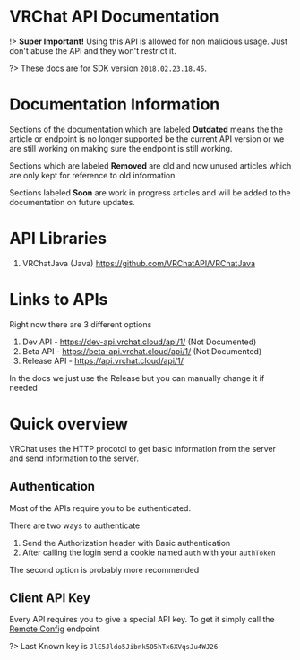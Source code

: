# VRChat API Documentation

!> **Super Important!** Using this API is allowed for non malicious usage. Just don't abuse the API and they won't restrict it.

?> These docs are for SDK version `2018.02.23.18.45`.

# Documentation Information
Sections of the documentation which are labeled **Outdated** means the the article or endpoint is no longer supported be the current API version or we are still working on making sure the endpoint is still working.

Sections which are labeled **Removed** are old and now unused articles which are only kept for reference to old information.

Sections labeled **Soon** are work in progress articles and will be added to the documentation on future updates.

# API Libraries

1. VRChatJava (Java) https://github.com/VRChatAPI/VRChatJava

# Links to APIs

Right now there are 3 different options

1. Dev API - https://dev-api.vrchat.cloud/api/1/ (Not Documented)
2. Beta API - https://beta-api.vrchat.cloud/api/1/ (Not Documented)
3. Release API - https://api.vrchat.cloud/api/1/

In the docs we just use the Release but you can manually change it if needed

# Quick overview

VRChat uses the HTTP procotol to get basic information from the server and send information to the server.

## Authentication

Most of the APIs require you to be authenticated.

There are two ways to authenticate

1. Send the  Authorization header with Basic authentication
2. After calling the login send a cookie named `auth` with your `authToken`

The second option is probably more recommended

## Client API Key

Every API requires you to give a special API key. To get it simply call the [Remote Config](RemoteConfig.md) endpoint

?> Last Known key is `JlE5Jldo5Jibnk5O5hTx6XVqsJu4WJ26`
